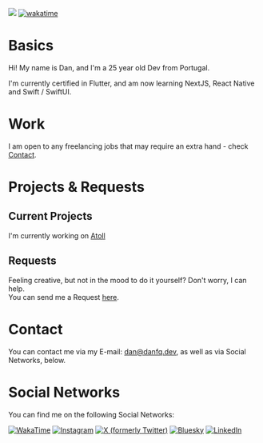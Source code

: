 ![](https://komarev.com/ghpvc/?username=danfq&color=e91e63) [![wakatime](https://wakatime.com/badge/user/23bcc26c-ebf7-4d4f-b8e1-d48e56469be1.svg)](https://wakatime.com/@23bcc26c-ebf7-4d4f-b8e1-d48e56469be1)

# Basics
Hi! My name is Dan, and I'm a <!-- START_AGE -->25<!-- END_AGE --> year old Dev from Portugal.

I'm currently certified in Flutter, and am now learning NextJS, React Native and Swift / SwiftUI.

# Work
I am open to any freelancing jobs that may require an extra hand - check <a href="#contact">Contact</a>.

# Projects & Requests

## Current Projects
I'm currently working on [Atoll]()

## Requests
Feeling creative, but not in the mood to do it yourself? Don't worry, I can help.
<br>You can send me a Request <a href="mailto:dan@danfq.dev?subject=Project Idea">here</a>.

# Contact
You can contact me via my E-mail: <a href="mailto:dan@danfq.dev" target="_blank">dan@danfq.dev</a>, as well as via Social Networks, below.

# Social Networks
You can find me on the following Social Networks:

<div id="badges">
  <a href="https://wakatime.com/danfq" target="_blank"
    ><img
      src="https://img.shields.io/badge/WakaTime-000000?style=for-the-badge&logo=WakaTime&logoColor=white"
      alt="WakaTime"
  /></a>
  <a href="https://instagram.com/danfq.dev" target="_blank"
    ><img
      src="https://img.shields.io/badge/Instagram-E4405F?style=for-the-badge&logo=instagram&logoColor=white"
      alt="Instagram"
  /></a>
  <a href="https://x.com/danfq_dev" target="_blank"
    ><img
      src="https://img.shields.io/badge/X-000000?style=for-the-badge&logo=x&logoColor=white"
      alt="X (formerly Twitter)"
  /></a>
  <a href="https://bsky.app/profile/danfq.dev" target="_blank"
    ><img
      src="https://img.shields.io/badge/Bluesky-3B82F6?style=for-the-badge&logo=bluesky&logoColor=white"
      alt="Bluesky"
  /></a>
  <a href="https://www.linkedin.com/in/DanFQ" target="_blank"
    ><img
      src="https://img.shields.io/badge/LinkedIn-0A66C2?style=for-the-badge&logo=linkedin&logoColor=white"
      alt="LinkedIn"
  /></a>
</div>
